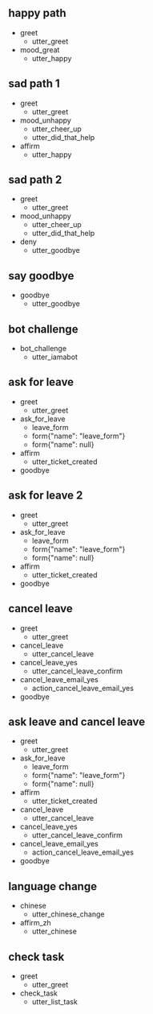 ## happy path
* greet
  - utter_greet
* mood_great
  - utter_happy

## sad path 1
* greet
  - utter_greet
* mood_unhappy
  - utter_cheer_up
  - utter_did_that_help
* affirm
  - utter_happy

## sad path 2
* greet
  - utter_greet
* mood_unhappy
  - utter_cheer_up
  - utter_did_that_help
* deny
  - utter_goodbye

## say goodbye
* goodbye
  - utter_goodbye

## bot challenge
* bot_challenge
  - utter_iamabot

## ask for leave
* greet
    - utter_greet
* ask_for_leave
    - leave_form
    - form{"name": "leave_form"}
    - form{"name": null}
* affirm
    - utter_ticket_created
* goodbye

## ask for leave 2
* greet
    - utter_greet
* ask_for_leave
    - leave_form
    - form{"name": "leave_form"}
    - form{"name": null}
* affirm
    - utter_ticket_created
* goodbye

## cancel leave
* greet
  - utter_greet
* cancel_leave
  - utter_cancel_leave
* cancel_leave_yes
  - utter_cancel_leave_confirm
* cancel_leave_email_yes
  - action_cancel_leave_email_yes
* goodbye

## ask leave and cancel leave
* greet
    - utter_greet
* ask_for_leave
    - leave_form
    - form{"name": "leave_form"}
    - form{"name": null}
* affirm
    - utter_ticket_created
* cancel_leave
  - utter_cancel_leave
* cancel_leave_yes
  - utter_cancel_leave_confirm
* cancel_leave_email_yes
  - action_cancel_leave_email_yes
* goodbye

## language change
* chinese
  - utter_chinese_change
* affirm_zh
  - utter_chinese

## check task
* greet
  - utter_greet
* check_task
  - utter_list_task
